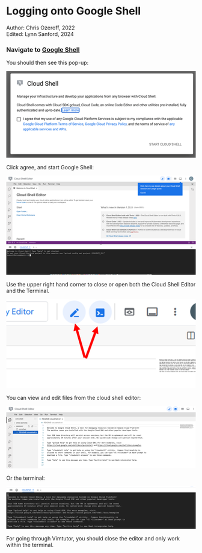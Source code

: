 # Logging onto Google Shell
Author: Chris Ozeroff, 2022\
Edited: Lynn Sanford, 2024

<h3>Navigate to <a href="https://shell.cloud.google.com", target="_blank">Google Shell</a></h3>

You should then see this pop-up:

![Cloud shell agreement](md_images/cloud_shell_agreement.png)

Click agree, and start Google Shell:

![Cloud shell home](md_images/cloud_shell_home.png)

Use the upper right hand corner to close or open both the Cloud Shell Editor and the Terminal.

![Cloud shell buttons](md_images/cloud_shell_buttons.png)

You can view and edit files from the cloud shell editor:

![Cloud shell editor](md_images/cloud_shell_editor.png)

Or the terminal:

![Cloud shell terminal](md_images/cloud_shell_terminal.png)

For going through Vimtutor, you should close the editor and only work within the terminal.

